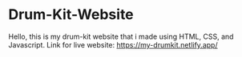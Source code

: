 # Drum-Kit-Website
Hello, this is my drum-kit website that i made using HTML, CSS, and Javascript.
Link for live website: https://my-drumkit.netlify.app/
